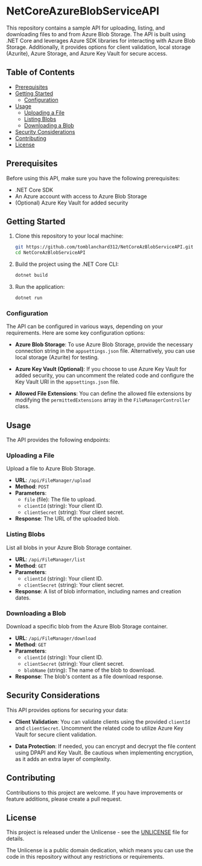 # NetCoreAzureBlobServiceAPI

This repository contains a sample API for uploading, listing, and downloading files to and from Azure Blob Storage. The API is built using .NET Core and leverages Azure SDK libraries for interacting with Azure Blob Storage. Additionally, it provides options for client validation, local storage (Azurite), Azure Storage, and Azure Key Vault for secure access.

## Table of Contents

- [Prerequisites](#prerequisites)
- [Getting Started](#getting-started)
  - [Configuration](#configuration)
- [Usage](#usage)
  - [Uploading a File](#uploading-a-file)
  - [Listing Blobs](#listing-blobs)
  - [Downloading a Blob](#downloading-a-blob)
- [Security Considerations](#security-considerations)
- [Contributing](#contributing)
- [License](#license)

## Prerequisites

Before using this API, make sure you have the following prerequisites:

- .NET Core SDK
- An Azure account with access to Azure Blob Storage
- (Optional) Azure Key Vault for added security

## Getting Started

1. Clone this repository to your local machine:

   ```bash
   git https://github.com/tomblanchard312/NetCoreAzBlobServiceAPI.git
   cd NetCoreAzBlobServiceAPI
   ```

2. Build the project using the .NET Core CLI:

   ```bash
   dotnet build
   ```

3. Run the application:

   ```bash
   dotnet run
   ```

### Configuration

The API can be configured in various ways, depending on your requirements. Here are some key configuration options:

- **Azure Blob Storage**: To use Azure Blob Storage, provide the necessary connection string in the `appsettings.json` file. Alternatively, you can use local storage (Azurite) for testing.

- **Azure Key Vault (Optional)**: If you choose to use Azure Key Vault for added security, you can uncomment the related code and configure the Key Vault URI in the `appsettings.json` file.

- **Allowed File Extensions**: You can define the allowed file extensions by modifying the `permittedExtensions` array in the `FileManagerController` class.

## Usage

The API provides the following endpoints:

### Uploading a File

Upload a file to Azure Blob Storage.

- **URL**: `/api/FileManager/upload`
- **Method**: `POST`
- **Parameters**:
  - `file` (file): The file to upload.
  - `clientId` (string): Your client ID.
  - `clientSecret` (string): Your client secret.
- **Response**: The URL of the uploaded blob.

### Listing Blobs

List all blobs in your Azure Blob Storage container.

- **URL**: `/api/FileManager/list`
- **Method**: `GET`
- **Parameters**:
  - `clientId` (string): Your client ID.
  - `clientSecret` (string): Your client secret.
- **Response**: A list of blob information, including names and creation dates.

### Downloading a Blob

Download a specific blob from the Azure Blob Storage container.

- **URL**: `/api/FileManager/download`
- **Method**: `GET`
- **Parameters**:
  - `clientId` (string): Your client ID.
  - `clientSecret` (string): Your client secret.
  - `blobName` (string): The name of the blob to download.
- **Response**: The blob's content as a file download response.

## Security Considerations

This API provides options for securing your data:

- **Client Validation**: You can validate clients using the provided `clientId` and `clientSecret`. Uncomment the related code to utilize Azure Key Vault for secure client validation.

- **Data Protection**: If needed, you can encrypt and decrypt the file content using DPAPI and Key Vault. Be cautious when implementing encryption, as it adds an extra layer of complexity.

## Contributing

Contributions to this project are welcome. If you have improvements or feature additions, please create a pull request.

## License

This project is released under the Unlicense - see the [UNLICENSE](UNLICENSE) file for details.

The Unlicense is a public domain dedication, which means you can use the code in this repository without any restrictions or requirements.
